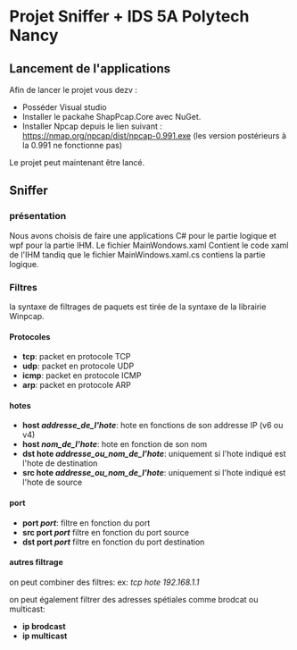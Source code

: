 # Projet Sniffer + IDS 5A Polytech Nancy # 

## Lancement de l'applications ##
Afin de lancer le projet vous dezv :
- Posséder Visual studio
- Installer le packahe ShapPcap.Core avec NuGet.
- Installer Npcap depuis le lien suivant : https://nmap.org/npcap/dist/npcap-0.991.exe (les version postérieurs à la 0.991 ne fonctionne pas)

Le projet peut maintenant être lancé.

## Sniffer ##

### présentation ###
Nous avons choisis de faire une applications C# pour le partie logique et wpf pour la partie IHM. Le fichier MainWondows.xaml Contient le code xaml de l'IHM tandiq que le fichier MainWindows.xaml.cs contiens la partie logique.  

### Filtres ###
la syntaxe de filtrages de paquets est tirée de la syntaxe de la librairie Winpcap.

#### Protocoles ####
* **tcp**: packet en protocole TCP
* **udp**: packet en protocole UDP
* **icmp**: packet en protocole ICMP
* **arp**: packet en protocole ARP

#### hotes ####

* **host _addresse_de_l'hote_**: hote en fonctions de son addresse IP (v6 ou v4)
* **host _nom_de_l'hote_**: hote en fonction de son nom 
* **dst hote _addresse_ou_nom_de_l'hote_**: uniquement si l'hote indiqué est l'hote de destination
* **src hote _addresse_ou_nom_de_l'hote_**: uniquement si l'hote indiqué est l'hote de source

#### port ####

* **port _port_**: filtre en fonction du port
* **src port _port_** filtre en fonction du port source
* **dst port _port_** filtre en fonction du port destination

#### autres filtrage ####

on peut combiner des filtres: 
ex: _tcp hote 192.168.1.1_

on peut également filtrer des adresses spétiales comme brodcat ou multicast:
* **ip brodcast**
* **ip multicast**



